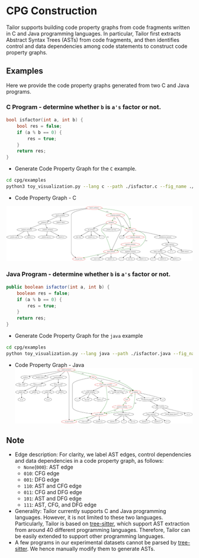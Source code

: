 # CPG Construction
Tailor supports building code property graphs from code fragments written in C
and Java programming languages.
In particular, Tailor first extracts Abstract Syntax Trees (ASTs) from code
fragments, and then identifies control and data dependencies among code statements to construct code property graphs.

## Examples
Here we provide the code property graphs generated from two C and Java programs.

### C Program - determine whether `b` is `a's` factor or not.
```c
bool isfactor(int a, int b) {
	bool res = false;
	if (a % b == 0) {
		res = true;
	}
	return res;
}
```
* Generate Code Property Graph for the `C` example.
```bash
cd cpg/examples
python3 toy_visualization.py --lang c --path ./isfactor.c --fig_name ./example_c
```

* Code Property Graph - C

![cpg-c](examples/example_c.jpg)

### Java Program - determine whether `b` is `a's` factor or not.
```java
public boolean isfactor(int a, int b) {
    boolean res = false;
    if (a % b == 0) {
        res = true;
    }
    return res;
}
```

* Generate Code Property Graph for the `java` example
```bash
cd cpg/examples
python toy_visualization.py --lang java --path ./isfactor.java --fig_name ./example_java
```

* Code Property Graph - Java
![cpg-c](examples/example_java.jpg)

## Note
- Edge description: For clarity, we label AST edges, control dependencies and data dependencies in a code property graph, as follows:
    - `None`(`000`): AST edge
    - `010`: CFG edge
    - `001`: DFG edge
    - `110`: AST and CFG edge
    - `011`: CFG and DFG edge
    - `101`: AST and DFG edge
    - `111`: AST, CFG, and DFG edge
- Generality: Tailor currently supports C and Java programming languages.
  However, it is not limited to these two languages. Particularly, Tailor is
  based on [tree-sitter](https://tree-sitter.github.io/tree-sitter), which
  support AST extraction from around 40 different programming languages. Therefore, Tailor
  can be easily extended to support other programming languages.
- A few programs in our experimental datasets cannot be parsed by
  [tree-sitter](https://tree-sitter.github.io/tree-sitter). We hence manually
  modify them to generate ASTs.
